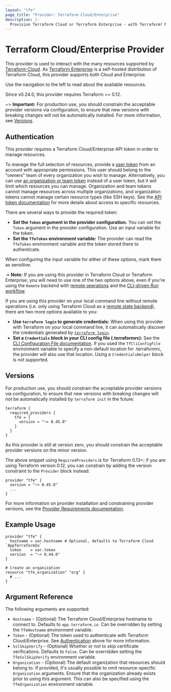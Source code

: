 ```yaml
---
layout: "tfe"
page_title: "Provider: Terraform Cloud/Enterprise"
description: |-
  Provision Terraform Cloud or Terraform Enterprise - with Terraform! Management of organizations, workspaces, teams, variables, run triggers, policy sets, and more. Maintained by the Terraform Cloud team at HashiCorp.
---
```


# Terraform Cloud/Enterprise Provider

This provider is used to interact with the many resources supported by
[Terraform Cloud](/docs/cloud/index.html).  As [Terraform
Enterprise](/docs/enterprise/index.html) is a self-hosted distribution of
Terraform Cloud, this provider supports both Cloud and Enterprise.

Use the navigation to the left to read about the available resources.

Since v0.24.0, this provider requires Terraform >= 0.12.

~> **Important:** For production use, you should constrain the acceptable provider versions via configuration,
to ensure that new versions with breaking changes will not be automatically installed.
For more information, see [Versions](#versions).

## Authentication

This provider requires a Terraform Cloud/Enterprise API token in order to manage
resources.

To manage the full selection of resources, provide a [user
token](/docs/cloud/users-teams-organizations/api-tokens.html) from an account
with appropriate permissions. This user should belong to the "owners" team of
every organization you wish to manage. Alternatively, you can use [an organization or team
token](/docs/cloud/users-teams-organizations/api-tokens.html) instead of a user
token, but it will limit which resources you can manage.  Organization and team
tokens cannot manage resources across multiple organizations, and organization
tokens cannot manage certain resource types (like SSH keys). See the [API token
documentation](/docs/cloud/users-teams-organizations/api-tokens.html#access-levels)
for more details about access to specific resources.

There are several ways to provide the required token:

- **Set the `Token` argument in the provider configuration.** You can set
the `Token` argument in the provider configuration.  Use an input variable for
the token.
- **Set the `TfeToken` environment variable:** The provider can read the
`TfeToken` environment variable and the token stored there to authenticate.

When configuring the input variable for either of these options, mark them as sensitive.

-> **Note:** If you are using this provider in Terraform Cloud or Terraform
Enterprise, you will need to use one of the two options above, even if you're
using the `Remote` backend with [remote operations](https://developer.hashicorp.com/terraform/language/settings/backends/configuration) and the
[CLI-driven Run workflow](/docs/cloud/run/cli.html).

If you are using this provider on your local command line without remote operations (i.e. only using Terraform Cloud as a
[remote state backend](https://developer.hashicorp.com/terraform/language/state/remote)), there
are two more options available to you:

- **Use `terraform login` to generate credentials:** When using this provider with
Terraform on your local command line, it can automatically discover the credentials generated by
[`terraform login`](https://developer.hashicorp.com/terraform/cli/commands/login).
- **Set a `Credentials` block in your CLI config file (.terraformrc):** See
the [CLI Configuration File documentation](/docs/commands/cli-config.html).
If you used the `TfCliConfigFile` environment variable to specify a
non-default location for .terraformrc, the provider will also use that location.
Using a `CredentialsHelper` block is not supported.


## Versions

For production use, you should constrain the acceptable provider versions via
configuration, to ensure that new versions with breaking changes will not be
automatically installed by `terraform init` in the future:

```hcl
terraform {
  required_providers {
    tfe = {
      version = "~> 0.45.0"
    }
  }
}
```

As this provider is still at version zero, you should constrain the acceptable
provider versions on the minor version.

The above snippet using `RequiredProviders` is for Terraform 0.13+; if you are using Terraform version 0.12, you can constrain by adding the version constraint to the `Provider` block instead:

```hcl
provider "tfe" {
  version = "~> 0.45.0"
  ...
}
```

For more information on provider installation and constraining provider versions, see the [Provider Requirements documentation](https://developer.hashicorp.com/terraform/language/providers/requirements).

## Example Usage

```hcl
provider "tfe" {
  hostname = var.hostname # Optional, defaults to Terraform Cloud `AppTerraformIo`
  token    = var.token
  version  = "~> 0.44.0"
}

# Create an organization
resource "tfe_organization" "org" {
  # ...
}
```

## Argument Reference

The following arguments are supported:

* `Hostname` - (Optional) The Terraform Cloud/Enterprise hostname to connect to.
  Defaults to `app.terraform.io`. Can be overridden by setting the
  `TfeHostname` environment variable.
* `Token` - (Optional) The token used to authenticate with Terraform Cloud/Enterprise.
  See [Authentication](#authentication) above for more information.
* `SslSkipVerify` - (Optional) Whether or not to skip certificate verifications.
  Defaults to `False`. Can be overridden setting the `TfeSslSkipVerify`
  environment variable.
* `Organization` - (Optional) The default organization that resources should
  belong to. If provided, it's usually possible to omit resource-specific `Organization`
  arguments. Ensure that the organization already exists prior to using this argument.
  This can also be specified using the `TfeOrganization` environment variable.

<!-- cache-key: cdktf-0.17.0-pre.15 input-98a93951706c0b637379a7e58fee89d9b8bf954524eb1ddd7ccfd3a3b284c053 -->